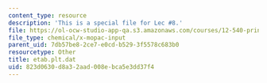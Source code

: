 ```yaml
---
content_type: resource
description: 'This is a special file for Lec #8.'
file: https://ol-ocw-studio-app-qa.s3.amazonaws.com/courses/12-540-principles-of-the-global-positioning-system-spring-2012/823d0630d8a32aad008ebca5e3dd37f4_etab.plt.dat
file_type: chemical/x-mopac-input
parent_uid: 7db57be8-2ce7-e0cd-b529-3f5578c683b0
resourcetype: Other
title: etab.plt.dat
uid: 823d0630-d8a3-2aad-008e-bca5e3dd37f4
---
```

